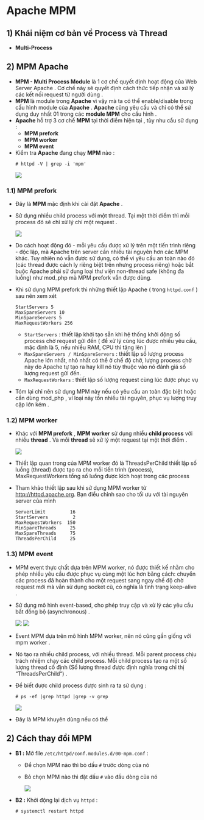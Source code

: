 # Apache MPM
## **1) Khái niệm cơ bản về Process và Thread**
- **Multi-Process** 
## **2) MPM Apache** 
- **MPM - Multi Process Module** là 1 cơ chế quyết định hoạt động của Web Server Apache . Cơ chế này sẽ quyết định cách thức tiếp nhận và xử lý các kết nối request từ người dùng .
- **MPM** là module trong **Apache** vì vậy mà ta có thể enable/disable trong cấu hình module của **Apache** . **Apache** cũng yêu cầu và chỉ có thể sử dụng duy nhất 01 trong các **module MPM** cho cấu hình .
- **Apache** hỗ trợ 3 cơ chế **MPM** tại thời điểm hiện tại , tùy nhu cầu sử dụng :
    - **MPM prefork**
    - **MPM worker**
    - **MPM event**
- Kiểm tra **Apache** đang chạy **MPM** nào :
    ```
    # httpd -V | grep -i 'mpm'
    ```
    <img src=https://i.imgur.com/gRACjaT.png>

### **1.1) MPM prefork**
- Đây là **MPM** mặc định khi cài đặt **Apache** . 
- Sử dụng nhiều child process với một thread. Tại một thời điểm thì mỗi process đó sẽ chỉ xử lý chỉ một request .

    <img src=https://i.imgur.com/kKiMa1W.png>

- Do cách hoạt động đó - mỗi yêu cầu được xử lý trên một tiến trình riêng - độc lập, mà Apache trên server cần nhiều tài nguyên hơn các MPM khác. Tuy nhiên nó vẫn được sử dụng, có thể vì yêu cầu an toàn nào đó (các thread được cách ly riêng biệt trên nhưng process riêng) hoặc bắt buộc Apache phải sử dụng loại thư viện non-thread safe (không đa luồng) như mod_php mà MPM prefork vẫn được dùng.
- Khi sử dụng MPM prefork thì những thiết lập Apache ( trong `httpd.conf` ) sau nên xem xét
    ```
    StartServers 5
    MaxSpareServers 10
    MinSpareServers 5
    MaxRequestWorkers 256
    ```
    - `StartServers` : thiết lập khởi tạo sẵn khi hệ thống khởi động số process chờ request gửi đến ( để xử lý cùng lúc được nhiều yêu cầu, mặc định là 5, nếu nhiều RAM, CPU thì tăng lên )
    - `MaxSpareServers / MinSpareServers` : thiết lập số lượng process Apache lớn nhất, nhỏ nhất có thể ở chế độ chờ, lượng process chờ này do Apache tự tạo ra hay kill nó tùy thuộc vào nó đánh giá số lượng request gửi đến.
    - `MaxRequestWorkers` : thiết lập số lượng request cùng lúc được phục vụ
- Tóm lại chỉ nên sử dụng MPM này nếu có yêu cầu an toàn đặc biệt hoặc cần dùng mod_php , ví loại này tốn nhiều tài nguyên, phục vụ lượng truy cập lớn kém .
### **1.2) MPM worker**
- Khác với **MPM prefork** , **MPM worker** sử dụng nhiều **child process** với nhiều **thread** . Và mỗi **thread** sẽ xử lý một request tại một thời điểm .

    <img src=https://i.imgur.com/tVcjyfa.png>

- Thiết lập quan trong của MPM worker đó là ThreadsPerChild thiết lập số luồng (thread) được tạo ra cho mỗi tiến trình (process), MaxRequestWorkers tổng số luồng được kích hoạt trong các process
- Tham khảo thiết lập sau khi sử dụng MPM worker từ http://httpd.apache.org. Bạn điều chỉnh sao cho tối ưu với tài nguyên server của mình
    ```
    ServerLimit         16
    StartServers         2
    MaxRequestWorkers  150
    MinSpareThreads     25
    MaxSpareThreads     75
    ThreadsPerChild     25
    ```
### **1.3) MPM event**
- MPM event thực chất dựa trên MPM worker, nó được thiết kế nhằm cho phép nhiều yêu cầu được phục vụ cùng một lúc hơn bằng cách: chuyển các process đã hoàn thành cho một request sang ngay chế độ chờ request mới mà vẫn sử dụng socket cũ, có nghĩa là tình trạng keep-alive .
- Sử dụng mô hình event-based, cho phép truy cập và xử lý các yêu cầu bất đồng bộ (asynchronous) .

    <img src=https://i.imgur.com/hR3l72q.png>
    <img src=https://i.imgur.com/fHQqrHl.png>
- Event MPM dựa trên mô hình MPM worker, nên nó cũng gần giống với mpm worker .
- Nó tạo ra nhiều child process, với nhiều thread. Mỗi parent process chịu trách nhiệm chạy các child process. Mỗi child process tạo ra một số lượng thread cố định (Số lượng thread được định nghĩa trong chỉ thị “ThreadsPerChild“) .
- Để biết được child process được sinh ra ta sử dụng :
    ```
    # ps -ef |grep httpd |grep -v grep
    ```
    <img src=https://i.imgur.com/LFTBiP9.png>
- Đây là MPM khuyên dùng nếu có thể
## **2) Cách thay đổi MPM**
- **B1 :** Mở file `/etc/httpd/conf.modules.d/00-mpm.conf` :
    - Để chọn MPM nào thì bỏ dấu `#` trước dòng của nó
    - Bỏ chọn MPM nào thì đặt dấu `#` vào đầu dòng của nó
    
        <img src=https://i.imgur.com/uflXPUZ.png>

- **B2 :** Khởi động lại dịch vụ `httpd` :
    ```
    # systemctl restart httpd
    ```
